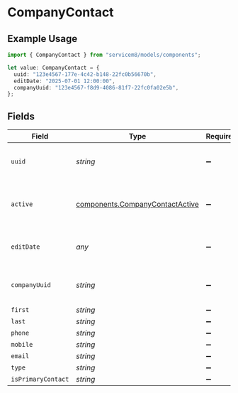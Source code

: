 # CompanyContact

## Example Usage

```typescript
import { CompanyContact } from "servicem8/models/components";

let value: CompanyContact = {
  uuid: "123e4567-177e-4c42-b148-22fc0b56670b",
  editDate: "2025-07-01 12:00:00",
  companyUuid: "123e4567-f8d9-4086-81f7-22fc0fa02e5b",
};
```

## Fields

| Field                                                                              | Type                                                                               | Required                                                                           | Description                                                                        | Example                                                                            |
| ---------------------------------------------------------------------------------- | ---------------------------------------------------------------------------------- | ---------------------------------------------------------------------------------- | ---------------------------------------------------------------------------------- | ---------------------------------------------------------------------------------- |
| `uuid`                                                                             | *string*                                                                           | :heavy_minus_sign:                                                                 | Unique identifier for this record                                                  | 123e4567-177e-4c42-b148-22fc0b56670b                                               |
| `active`                                                                           | [components.CompanyContactActive](../../models/components/companycontactactive.md) | :heavy_minus_sign:                                                                 | Record active/deleted flag.  Valid values are [0,1]                                |                                                                                    |
| `editDate`                                                                         | *any*                                                                              | :heavy_minus_sign:                                                                 | Timestamp at which record was last modified                                        | 2025-07-01 12:00:00                                                                |
| `companyUuid`                                                                      | *string*                                                                           | :heavy_minus_sign:                                                                 | N/A                                                                                | 123e4567-f8d9-4086-81f7-22fc0fa02e5b                                               |
| `first`                                                                            | *string*                                                                           | :heavy_minus_sign:                                                                 | N/A                                                                                |                                                                                    |
| `last`                                                                             | *string*                                                                           | :heavy_minus_sign:                                                                 | N/A                                                                                |                                                                                    |
| `phone`                                                                            | *string*                                                                           | :heavy_minus_sign:                                                                 | N/A                                                                                |                                                                                    |
| `mobile`                                                                           | *string*                                                                           | :heavy_minus_sign:                                                                 | N/A                                                                                |                                                                                    |
| `email`                                                                            | *string*                                                                           | :heavy_minus_sign:                                                                 | N/A                                                                                |                                                                                    |
| `type`                                                                             | *string*                                                                           | :heavy_minus_sign:                                                                 | N/A                                                                                |                                                                                    |
| `isPrimaryContact`                                                                 | *string*                                                                           | :heavy_minus_sign:                                                                 | N/A                                                                                |                                                                                    |